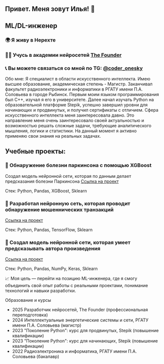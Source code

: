 ## Привет. Меня зовут Илья! 👋

## ML/DL-инженер

### 🌍 Я живу в Нерехте

### 👨‍🎓 Учусь в академии нейросетей [The Founder](https://academy.the-founder.ru/)

### 📞 Вы можете связаться со мной по TG: [@coder_onesky](https://t.me/coder_onesky)


Обо мне:
Я специалист в области искусственного интеллекта. Имею высшее образование, академическая степень - Магистр. Заканчивал факультет радиоэлектроники и информатики в РГАТУ имени П.А. Соловьева в городе Рыбинск.
Первым моим языком программирования был C++, изучал я его в университете. Далее начал изучать Python на образовательной платформе Stepik, успешно завершил уровни для начинающих и продвинутых, и получил сертификаты с отличием. Сфера искусственного интеллекта меня заинтересовала давно. Это направление меня очень заинтересовало своей актуальностью и возможностью решать сложные задачи, требующие аналитического мышления, логики и статистики. На данный момент я активно применяю свои знания на реальных задачах.

## Учебные проекты:

### 💼 Обнаружение болезни паркинсона с помощью XGBoost

Создал модель нейронной сети, которая по данным делает предсказания болезни Паркинсона 
[Ссылка на проект](https://github.com/IlyaKo4atkov/MyProjects/blob/main/Models_Neural_Network.ipynb)

Стек: Python, Pandas, XGBoost, Sklearn

### 💼 Разработал нейронную сеть, которая проводит обнаружение мошеннических транзакций 
[Ссылка на проект](https://github.com/IlyaKo4atkov/MyProjects/blob/main/Models_Neural_Network.ipynb)

Стек: Python, Pandas, TensorFlow, Sklearn

### 💼 Создал модель нейронной сети, которая умеет предсказывать автора произведения 
[Ссылка на проект](https://github.com/IlyaKo4atkov/My-machine-learning-projects/blob/main/A_project_with_recurrent_neural_networks.ipynb)

Стек: Python, Pandas, NumPy, Keras, Sklearn

📈 Моя цель — перейти на позицию ML-инженера, где я смогу объединить свой опыт работы с реальными проектами, понимание технологий и навыки разработки.

Образование и курсы

- 2025 Разработчик нейросетей, The Founder (профессиональная переподготовка)
- 2024 Интеллектуальные энергетические системы и сети, РГАТУ имени П.А. Соловьева (магистр)
- 2023 "Поколение Python": курс для продвинутых, Stepik (повышение квалификации)
- 2023 "Поколение Python": курс для начинающих, Stepik (повышение квалификации)
- 2022 Радиоэлектроника и информатика, РГАТУ имени П.А. Соловьева (бакалавр)

